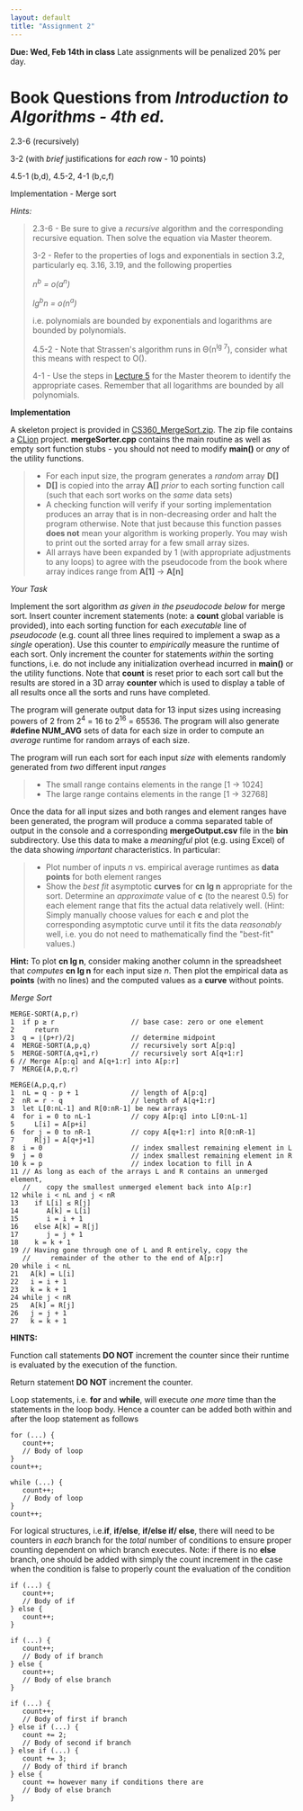 ```yaml
---
layout: default
title: "Assignment 2"
---
```


**Due: Wed, Feb 14th in class** Late assignments will be penalized 20% per day.

Book Questions from *Introduction to Algorithms - 4th ed.*
==========================================================

2.3-6 (recursively)

3-2 (with *brief* justifications for *each* row - 10 points)

4.5-1 (b,d), 4.5-2, 4-1 (b,c,f)

Implementation - Merge sort

*Hints:*

> 2.3-6 - Be sure to give a *recursive* algorithm and the corresponding recursive equation. Then solve the equation via Master theorem.
>
> 3-2 - Refer to the properties of logs and exponentials in section 3.2, particularly eq. 3.16, 3.19, and the following properties
>
> *n<sup>b</sup> = o(a<sup>n</sup>)*
>
> *lg<sup>b</sup>n = o(n<sup>a</sup>)*
>
> i.e. polynomials are bounded by exponentials and logarithms are bounded by polynomials.
>
> 4.5-2 - Note that Strassen's algorithm runs in Θ(n<sup>lg 7</sup>), consider what this means with respect to O().
>
> 4-1 - Use the steps in [Lecture 5](../lectures/lecture05.html) for the Master theorem to identify the appropriate cases. Remember that all logarithms are bounded by all polynomials.

**Implementation**

A skeleton project is provided in [CS360\_MergeSort.zip](../assign/src/CS360_MergeSort.zip). The zip file contains a [CLion](https://www.jetbrains.com/clion/) project. **mergeSorter.cpp** contains the main routine as well as empty sort function stubs - you should not need to modify **main()** or *any* of the utility functions.

> -   For each input size, the program generates a *random* array **D[]**
> -   **D[]** is copied into the array **A[]** *prior* to each sorting function call (such that each sort works on the *same* data sets)
> -   A checking function will verify if your sorting implementation produces an array that is in non-decreasing order and halt the program otherwise. Note that just because this function passes **does not** mean your algorithm is working properly. You may wish to print out the sorted array for a few small array sizes.
> -   All arrays have been expanded by 1 (with appropriate adjustments to any loops) to agree with the pseudocode from the book where array indices range from **A[1]** -\> **A[n]**

*Your Task*

Implement the sort algorithm *as given in the pseudocode below* for merge sort. Insert counter increment statements (note: a **count** global variable is provided), into each sorting function for each *executable* line of *pseudocode* (e.g. count all three lines required to implement a swap as a *single* operation). Use this counter to *empirically* measure the runtime of each sort. Only increment the counter for statements *within* the sorting functions, i.e. do not include any initialization overhead incurred in **main()** or the utility functions. Note that **count** is reset prior to each sort call but the results are stored in a 3D array **counter** which is used to display a table of all results once all the sorts and runs have completed.

The program will generate output data for 13 input sizes using increasing powers of 2 from 2<sup>4</sup> = 16 to 2<sup>16</sup> = 65536. The program will also generate **\#define NUM\_AVG** sets of data for each size in order to compute an *average* runtime for random arrays of each size.

The program will run each sort for each input *size* with elements randomly generated from *two* different input *ranges* 

> -   The small range contains elements in the range [1 -\> 1024]
> -   The large range contains elements in the range [1 -\> 32768]

Once the data for all input sizes and both ranges and element ranges have been generated, the program will produce a comma separated table of output in the console and a corresponding **mergeOutput.csv** file in the **bin** subdirectory. Use this data to make a *meaningful* plot (e.g. using Excel) of the data showing *important* characteristics. In particular:

> -   Plot number of inputs *n* vs. empirical average runtimes as **data points** for both element ranges
> -   Show the *best fit* asymptotic **curves** for **cn lg n** appropriate for the sort. Determine an *approximate* value of **c** (to the nearest 0.5) for each element range that fits the actual data relatively well. (Hint: Simply manually choose values for each **c** and plot the corresponding asymptotic curve until it fits the data *reasonably* well, i.e. you do not need to mathematically find the "best-fit" values.)

**Hint:** To plot **cn lg n**, consider making another column in the spreadsheet that *computes* **cn lg n** for each input size *n*. Then plot the empirical data as **points** (with no lines) and the computed values as a **curve** without points.

*Merge Sort*

    MERGE-SORT(A,p,r)
    1  if p ≥ r                   // base case: zero or one element
    2     return
    3  q = ⌊(p+r)/2⌋              // determine midpoint
    4  MERGE-SORT(A,p,q)          // recursively sort A[p:q]
    5  MERGE-SORT(A,q+1,r)        // recursively sort A[q+1:r]
    6 // Merge A[p:q] and A[q+1:r] into A[p:r]
    7  MERGE(A,p,q,r)

    MERGE(A,p,q,r)
    1  nL = q - p + 1             // length of A[p:q]
    2  nR = r - q                 // length of A[q+1:r]
    3  let L[0:nL-1] and R[0:nR-1] be new arrays
    4  for i = 0 to nL-1          // copy A[p:q] into L[0:nL-1]
    5     L[i] = A[p+i]
    6  for j = 0 to nR-1          // copy A[q+1:r] into R[0:nR-1]
    7     R[j] = A[q+j+1]
    8  i = 0                      // index smallest remaining element in L
    9  j = 0                      // index smallest remaining element in R
    10 k = p                      // index location to fill in A
    11 // As long as each of the arrays L and R contains an unmerged element,
       //    copy the smallest unmerged element back into A[p:r]
    12 while i < nL and j < nR
    13    if L[i] ≤ R[j]
    14       A[k] = L[i]
    15       i = i + 1
    16    else A[k] = R[j]
    17       j = j + 1
    18    k = k + 1
    19 // Having gone through one of L and R entirely, copy the
       //     remainder of the other to the end of A[p:r]
    20 while i < nL
    21   A[k] = L[i]
    22   i = i + 1
    23   k = k + 1
    24 while j < nR
    25   A[k] = R[j]
    26   j = j + 1
    27   k = k + 1

**HINTS:**

Function call statements **DO NOT** increment the counter since their runtime is evaluated by the execution of the function.

Return statement **DO NOT** increment the counter.

Loop statements, i.e. **for** and **while**, will execute *one more* time than the statements in the loop body. Hence a counter can be added both within and after the loop statement as follows

    for (...) {
       count++;
       // Body of loop
    }
    count++;
    
    while (...) {
       count++;
       // Body of loop
    }
    count++;
        
For logical structures, i.e.**if**, **if/else**, **if/else if/ else**, there will need to be counters in *each* branch for the *total* number of conditions to ensure proper counting dependent on which branch executes. Note: if there is no **else** branch, one should be added with simply the count increment in the case when the condition is false to properly count the evaluation of the condition 

    if (...) {
       count++;
       // Body of if
    } else {
       count++;
    }
    
    if (...) {
       count++;
       // Body of if branch
    } else {
       count++;
       // Body of else branch
    }

    if (...) {
       count++;
       // Body of first if branch
    } else if (...) {
       count += 2;
       // Body of second if branch
    } else if (...) {
       count += 3;
       // Body of third if branch
    } else {
       count += however many if conditions there are
       // Body of else branch
    }
